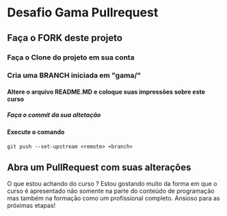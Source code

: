 # Desafio Gama Pullrequest

## Faça o FORK deste projeto

### Faça o Clone do projeto em sua conta

### Cria uma BRANCH iniciada em "gama/"

#### Altere o arquivo README.MD e coloque suas impressões sobre este curso

##### Faça o commit da sua altetação

#### Execute o comando

`git push --set-upstream <remote> <branch>`

## Abra um PullRequest com suas alterações

O que estou achando do curso ?
Estou gostando muito da forma em que o  curso é apresentado não somente na parte do conteúdo de programação mas também na formação como um profissional completo. 
Ansioso para as próximas etapas! 
